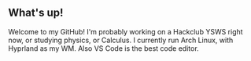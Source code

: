 ## What's up!

Welcome to my GitHub! I'm probably working on a Hackclub YSWS right now, or studying physics, or Calculus.
I currently run Arch Linux, with Hyprland as my WM. Also VS Code is the best code editor.


<!--
**luteron6/luteron6** is a ✨ _special_ ✨ repository because its `README.md` (this file) appears on your GitHub profile.

Here are some ideas to get you started:

- 🔭 I’m currently working on ...
- 🌱 I’m currently learning ...
- 👯 I’m looking to collaborate on ...
- 🤔 I’m looking for help with ...
- 💬 Ask me about ...
- 📫 How to reach me: ...
- 😄 Pronouns: ...
- ⚡ Fun fact: ...
-->
